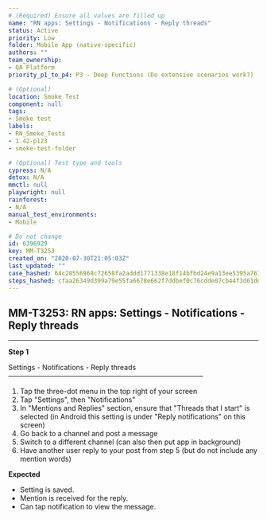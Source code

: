 ```yaml
---
# (Required) Ensure all values are filled up
name: "RN apps: Settings - Notifications - Reply threads"
status: Active
priority: Low
folder: Mobile App (native-specific)
authors: ""
team_ownership: 
- QA Platform
priority_p1_to_p4: P3 - Deep Functions (Do extensive scenarios work?)

# (Optional)
location: Smoke Test
component: null
tags: 
- Smoke test
labels: 
- RN_Smoke_Tests
- 1.42-p123
- smoke-test-folder

# (Optional) Test type and tools
cypress: N/A
detox: N/A
mmctl: null
playwright: null
rainforest: 
- N/A
manual_test_environments: 
- Mobile

# Do not change
id: 6396929
key: MM-T3253
created_on: "2020-07-30T21:05:03Z"
last_updated: ""
case_hashed: 64c28556968c72658fa2addd1771338e18f14bfbd24e9a13ee5395a76785eb642731c05ab6d0b90546fb67bdf1f82da4
steps_hashed: cfaa26349d399a79e55fa6678e662f7ddbef0c76cdde07cb44f3d61ddd6f8ef1092ecfa609fe6507cf16dcbdd1fa0577
---
```


<!-- (Auto-generated) Based on frontmatter's "key" and "name" -->

## MM-T3253: RN apps: Settings - Notifications - Reply threads

---

**Step 1**

Settings - Notifications - Reply threads\
————————————————————————————

1. Tap the three-dot menu in the top right of your screen
2. Tap "Settings", then "Notifications"
3. In "Mentions and Replies" section, ensure that "Threads that I start" is selected (in Android this setting is under "Reply notifications" on this screen)
4. Go back to a channel and post a message
5. Switch to a different channel (can also then put app in background)
6. Have another user reply to your post from step 5 (but do not include any mention words)

**Expected**

- Setting is saved.
- Mention is received for the reply.
- Can tap notification to view the message.
